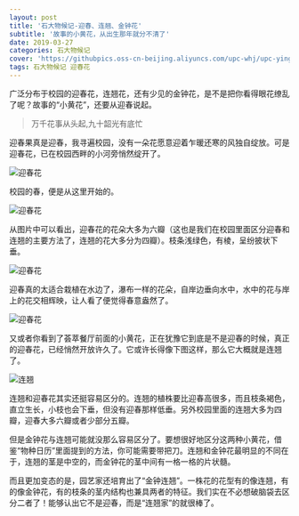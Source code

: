 ```yaml
---
layout: post
title: '石大物候记-迎春、连翘、金钟花'
subtitle: '故事的小黄花，从出生那年就分不清了'
date: 2019-03-27
categories: 石大物候记
cover: 'https://githubpics.oss-cn-beijing.aliyuncs.com/upc-whj/upc-yingchun.jpg'
tags: 石大物候记 迎春花
---
```


广泛分布于校园的迎春花，连翘花，还有少见的金钟花，是不是把你看得眼花缭乱了呢？故事的“小黄花”，还要从迎春说起。

> 万千花事从头起,九十韶光有底忙

迎春果真是迎春，我寻遍校园，没有一朵花愿意迎着乍暖还寒的风独自绽放。可是迎春花，已在校园西畔的小河旁悄然绽开了。

![迎春花][1]

校园的春，便是从这里开始的。

![迎春花][2]

从图片中可以看出，迎春花的花朵大多为六瓣（这也是我们在校园里面区分迎春和连翘的主要方法了，连翘的花大多分为四瓣）。枝条浅绿色，有棱，呈纷披状下垂。

![迎春花][3]

迎春真的太适合栽植在水边了，瀑布一样的花朵，自岸边垂向水中，水中的花与岸上的花交相辉映，让人看了便觉得春意盎然了。

![迎春花][4]

又或者你看到了荟萃餐厅前面的小黄花，正在犹豫它到底是不是迎春的时候，真正的迎春花，已经悄然开放许久了。它或许长得像下图这样，那么它大概就是连翘了。

![连翘][5]

连翘和迎春花其实还挺容易区分的。连翘的植株要比迎春高很多，而且枝条褐色，直立生长，小枝也会下垂，但没有迎春那样低垂。另外校园里面的连翘大多为四瓣，迎春大多六瓣或者少部分五瓣。

但是金钟花与连翘可能就没那么容易区分了。要想很好地区分这两种小黄花，借鉴“物种日历”里面提到的方法，你可能需要带把刀。连翘和金钟花最明显的不同在于，连翘的茎是中空的，而金钟花的茎中间有一格一格的片状髓。

而且更加变态的是，园艺家还培育出了“金钟连翘”。一株花的花型有的像连翘，有的像金钟花，有的枝条的茎内结构也兼具两者的特征。我们实在不必想破脑袋去区分二者了！能够认出它不是迎春，而是“连翘家”的就很棒了。


  [1]: https://githubpics.oss-cn-beijing.aliyuncs.com/upc-whj/upc-yingchun02.jpg
  [2]: https://githubpics.oss-cn-beijing.aliyuncs.com/upc-whj/upc-yingchun01.jpg
  [3]: https://githubpics.oss-cn-beijing.aliyuncs.com/upc-whj/upc-yingchun03.jpg
  [4]:https://githubpics.oss-cn-beijing.aliyuncs.com/upc-whj/upc-yingchun04.jpg
  [5]: https://githubpics.oss-cn-beijing.aliyuncs.com/upc-whj/upc-lianqiao01.jpg